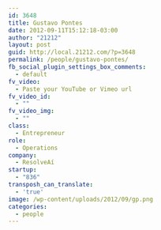 ```yaml
---
id: 3648
title: Gustavo Pontes
date: 2012-09-11T15:12:18-03:00
author: "21212"
layout: post
guid: http://local.21212.com/?p=3648
permalink: /people/gustavo-pontes/
fb_social_plugin_settings_box_comments:
  - default
fv_video:
  - Paste your YouTube or Vimeo url
fv_video_id:
  - ""
fv_video_img:
  - ""
class:
  - Entrepreneur
role:
  - Operations
company:
  - ResolveAí
startup:
  - "836"
transposh_can_translate:
  - 'true'
image: /wp-content/uploads/2012/09/gp.png
categories:
  - people
---
```

